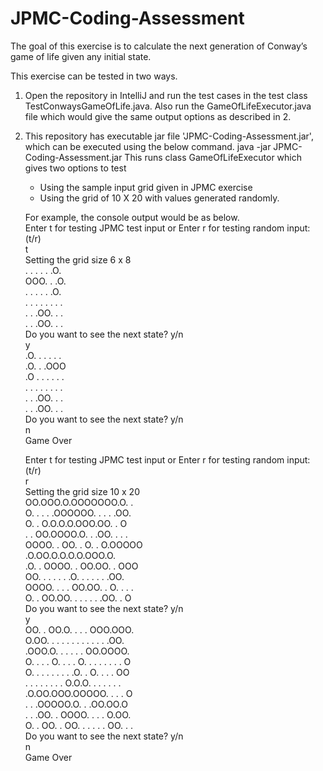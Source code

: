 # JPMC-Coding-Assessment
The goal of this exercise is to calculate the next generation of Conway’s game of life given any initial state.

This exercise can be tested in two ways.
1) Open the repository in IntelliJ and run the test cases in the test class TestConwaysGameOfLife.java. 
   Also run the GameOfLifeExecutor.java file which would give the same output options as described in 2. 
2) This repository has executable jar file 'JPMC-Coding-Assessment.jar', which can be executed using the below command.
   java -jar JPMC-Coding-Assessment.jar
   This runs class GameOfLifeExecutor which gives two options to test 
    - Using the sample input grid given in JPMC exercise
    - Using the grid of 10 X 20 with values generated randomly.
    
   For example, the console output would be as below. </br>
   Enter t for testing JPMC test input or Enter r for testing random input:(t/r) </br>
    t </br>
    Setting the grid size 6 x 8 </br>
    . . . . . .O. </br>
    OOO. . .O. </br>
    . . . . . .O. </br>
    . . . . . . . .  </br>
    . . .OO. . . </br>
    . . .OO. . . </br>
    Do you want to see the next state? y/n </br>
    y </br>
    .O. . . . . .  </br>
    .O. . .OOO </br>
    .O . . . . . .  </br>
    . . . . . . . .  </br>
    . . .OO. . . </br>
    . . .OO. . . </br> 
    Do you want to see the next state? y/n </br>
    n </br>
    Game Over </br>
    
    Enter t for testing JPMC test input or Enter r for testing random input:(t/r) </br>
    r </br>
    Setting the grid size 10 x 20 </br>
    OO.OOO.O.OOOOOOO.O. .  </br>
    O. . . . .OOOOOO. . . . .OO. </br>
    O. . O.O.O.O.OOO.OO. . O </br>
    . . OO.OOOO.O. . .OO. . . .  </br>
    OOOO. . OO. . O. . O.OOOOO </br>
    .O.OO.O.O.O.O.OOO.O. </br>
    .O. . OOOO. . OO.OO. . OOO </br>
    OO. . . . . . .O. . . . . . .OO. </br>
    OOOO. . . . OO.OO. . O. . . .  </br>
    O. . OO.OO. . . . . . .OO. . O </br>
    Do you want to see the next state? y/n </br>
    y </br>
    OO. . OO.O. . . . OOO.OOO. </br>
    O.OO. . . . . . . . . . . . .OO. </br>
    .OOO.O. . . . . . OO.OOOO. </br>
    O. . . . O. . . . O. . . . . . . . O </br>
    O. . . . . . . . .O. . O. . . . OO </br>
    . . . . . . . . O.O.O. . . . . . . </br>
    .O.OO.OOO.OOOOO. . . . O </br>
    . . .OOOOO.O. . .OO.OO.O </br>
    . . .OO. . OOOO. . . . O.OO. </br>
    O. . OO. . OO. . . . . . OO. . . </br>
    Do you want to see the next state? y/n </br>
    n </br>
    Game Over </br>
